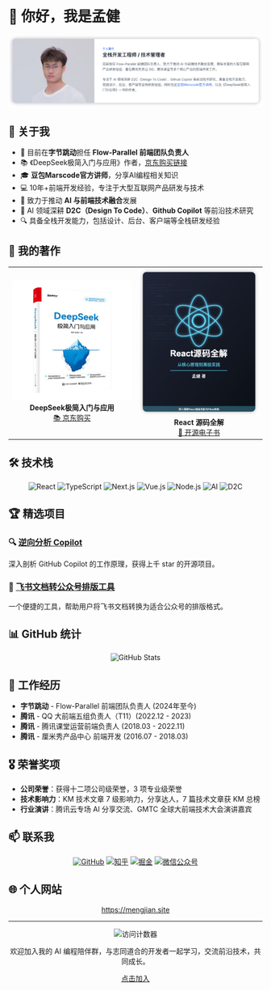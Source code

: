 # 👋 你好，我是孟健

<div align="center">
  <img src="https://github.com/mengjian-github/mengjian-github/raw/main/header.png" alt="孟健 - 前端开发专家" width="800">
</div>

## 🚀 关于我

- 🔭 目前在**字节跳动**担任 **Flow-Parallel 前端团队负责人**
- 📚 《DeepSeek极简入门与应用》作者，[京东购买链接](https://item.jd.com/14960026.html)
- 🎓 **豆包Marscode官方讲师**，分享AI编程相关知识
- 💻 10年+前端开发经验，专注于大型互联网产品研发与技术
- 🤖 致力于推动 **AI 与前端技术融合**发展
- 🌱 AI 领域深耕 **D2C（Design To Code）**、**Github Copilot** 等前沿技术研究
- 🔍 具备全栈开发能力，包括设计、后台、客户端等全栈研发经验

## 📖 我的著作

<div align="center">
  <table>
    <tr>
      <td align="center" width="50%">
        <img src="https://github.com/mengjian-github/mengjian-github/raw/main/deepseek-book.jpg" width="250" alt="DeepSeek极简入门与应用">
        <br>
        <strong>DeepSeek极简入门与应用</strong>
        <br>
        <a href="https://item.jd.com/14960026.html">📚 京东购买</a>
      </td>
      <td align="center" width="50%">
        <img src="https://github.com/mengjian-github/mengjian-github/raw/main/react-book.png" width="250" alt="React 源码全解">
        <br>
        <strong>React 源码全解</strong>
        <br>
        <a href="https://github.com/mengjian-github">📖 开源电子书</a>
      </td>
    </tr>
  </table>
</div>

## 🛠️ 技术栈

<div align="center">
  <img src="https://img.shields.io/badge/React-61DAFB?style=for-the-badge&logo=react&logoColor=black" alt="React" />
  <img src="https://img.shields.io/badge/TypeScript-3178C6?style=for-the-badge&logo=typescript&logoColor=white" alt="TypeScript" />
  <img src="https://img.shields.io/badge/Next.js-000000?style=for-the-badge&logo=next.js&logoColor=white" alt="Next.js" />
  <img src="https://img.shields.io/badge/Vue.js-4FC08D?style=for-the-badge&logo=vue.js&logoColor=white" alt="Vue.js" />
  <img src="https://img.shields.io/badge/Node.js-339933?style=for-the-badge&logo=node.js&logoColor=white" alt="Node.js" />
  <img src="https://img.shields.io/badge/AI-FF6F00?style=for-the-badge&logo=ai&logoColor=white" alt="AI" />
  <img src="https://img.shields.io/badge/D2C-FF4785?style=for-the-badge&logo=storybook&logoColor=white" alt="D2C" />
</div>

## 🏆 精选项目

### 🔍 [逆向分析 Copilot](https://github.com/mengjian-github/copilot-analysis)
深入剖析 GitHub Copilot 的工作原理，获得上千 star 的开源项目。

### 📝 [飞书文档转公众号排版工具](https://lark-to-markdown.vercel.app/)
一个便捷的工具，帮助用户将飞书文档转换为适合公众号的排版格式。

## 📊 GitHub 统计

<div align="center">
  <img src="https://github-readme-stats.vercel.app/api?username=mengjian-github&show_icons=true&theme=radical" alt="GitHub Stats" />
</div>

## 🏢 工作经历

- **字节跳动** - Flow-Parallel 前端团队负责人 (2024年至今)
- **腾讯** - QQ 大前端五组负责人（T11）(2022.12 - 2023)
- **腾讯** - 腾讯课堂运营前端负责人 (2018.03 - 2022.11)
- **腾讯** - 厘米秀产品中心 前端开发 (2016.07 - 2018.03)

## 🎖️ 荣誉奖项

- **公司荣誉**：获得十二项公司级荣誉，3 项专业级荣誉
- **技术影响力**：KM 技术文章 7 级影响力，分享达人，7 篇技术文章获 KM 总榜
- **行业演讲**：腾讯云专场 AI 分享交流、GMTC 全球大前端技术大会演讲嘉宾

## 📫 联系我

<div align="center">
  <a href="https://github.com/mengjian-github"><img src="https://img.shields.io/badge/GitHub-181717?style=for-the-badge&logo=github&logoColor=white" alt="GitHub" /></a>
  <a href="https://www.zhihu.com/people/meng-jian-39-32"><img src="https://img.shields.io/badge/知乎-0084FF?style=for-the-badge&logo=zhihu&logoColor=white" alt="知乎" /></a>
  <a href="https://juejin.cn/user/4212984287073895"><img src="https://img.shields.io/badge/掘金-007FFF?style=for-the-badge&logo=juejin&logoColor=white" alt="掘金" /></a>
  <a href="https://mp.weixin.qq.com/s/IkluVSLTf4nvlOJbLfZyGg"><img src="https://img.shields.io/badge/微信公众号-07C160?style=for-the-badge&logo=wechat&logoColor=white" alt="微信公众号" /></a>
</div>

## 🌐 个人网站

<div align="center">
  <a href="https://mengjian.site">https://mengjian.site</a>
</div>

---

<div align="center">
  <img src="https://komarev.com/ghpvc/?username=mengjian-github&color=blueviolet" alt="访问计数器" />
  <p>欢迎加入我的 AI 编程陪伴群，与志同道合的开发者一起学习，交流前沿技术，共同成长。</p>
  <a href="https://mp.weixin.qq.com/s/IkluVSLTf4nvlOJbLfZyGg">点击加入</a>
</div>

